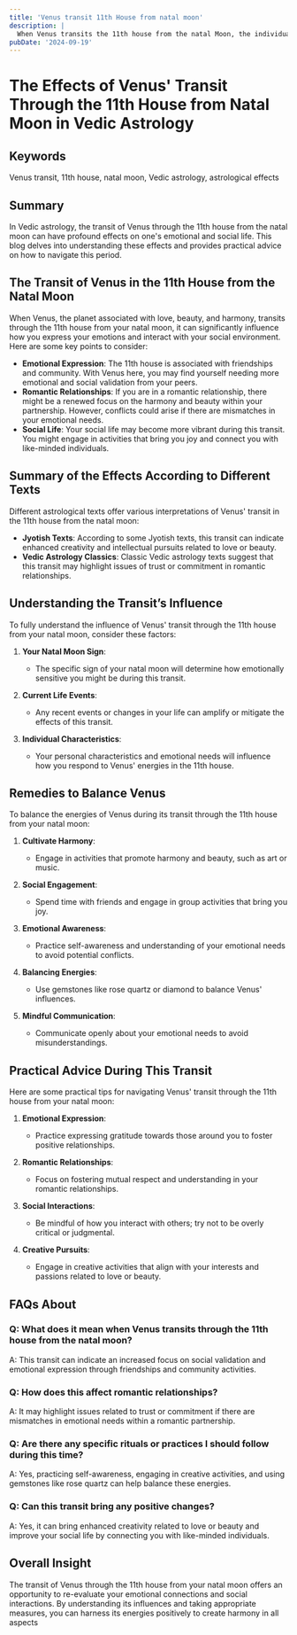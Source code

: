 ```yaml
---
title: 'Venus transit 11th House from natal moon'
description: |
  When Venus transits the 11th house from the natal Moon, the individual enjoys financial gains, social success, and general happiness. The period is marked by the fulfillment of desires, strong relationships, and the acquisition of wealth and material comforts.
pubDate: '2024-09-19'
---
```


# The Effects of Venus' Transit Through the 11th House from Natal Moon in Vedic Astrology

## Keywords
Venus transit, 11th house, natal moon, Vedic astrology, astrological effects

## Summary
In Vedic astrology, the transit of Venus through the 11th house from the natal moon can have profound effects on one's emotional and social life. This blog delves into understanding these effects and provides practical advice on how to navigate this period.

## The Transit of Venus in the 11th House from the Natal Moon

When Venus, the planet associated with love, beauty, and harmony, transits through the 11th house from your natal moon, it can significantly influence how you express your emotions and interact with your social environment. Here are some key points to consider:

- **Emotional Expression**: The 11th house is associated with friendships and community. With Venus here, you may find yourself needing more emotional and social validation from your peers.
- **Romantic Relationships**: If you are in a romantic relationship, there might be a renewed focus on the harmony and beauty within your partnership. However, conflicts could arise if there are mismatches in your emotional needs.
- **Social Life**: Your social life may become more vibrant during this transit. You might engage in activities that bring you joy and connect you with like-minded individuals.

## Summary of the Effects According to Different Texts

Different astrological texts offer various interpretations of Venus' transit in the 11th house from the natal moon:

- **Jyotish Texts**: According to some Jyotish texts, this transit can indicate enhanced creativity and intellectual pursuits related to love or beauty.
- **Vedic Astrology Classics**: Classic Vedic astrology texts suggest that this transit may highlight issues of trust or commitment in romantic relationships.

## Understanding the Transit’s Influence

To fully understand the influence of Venus' transit through the 11th house from your natal moon, consider these factors:

1. **Your Natal Moon Sign**:
   - The specific sign of your natal moon will determine how emotionally sensitive you might be during this transit.
   
2. **Current Life Events**:
   - Any recent events or changes in your life can amplify or mitigate the effects of this transit.

3. **Individual Characteristics**:
   - Your personal characteristics and emotional needs will influence how you respond to Venus' energies in the 11th house.

## Remedies to Balance Venus

To balance the energies of Venus during its transit through the 11th house from your natal moon:

1. **Cultivate Harmony**:
   - Engage in activities that promote harmony and beauty, such as art or music.

2. **Social Engagement**:
   - Spend time with friends and engage in group activities that bring you joy.

3. **Emotional Awareness**:
   - Practice self-awareness and understanding of your emotional needs to avoid potential conflicts.

4. **Balancing Energies**:
   - Use gemstones like rose quartz or diamond to balance Venus' influences.

5. **Mindful Communication**:
   - Communicate openly about your emotional needs to avoid misunderstandings.

## Practical Advice During This Transit

Here are some practical tips for navigating Venus' transit through the 11th house from your natal moon:

1. **Emotional Expression**:
   - Practice expressing gratitude towards those around you to foster positive relationships.
   
2. **Romantic Relationships**:
   - Focus on fostering mutual respect and understanding in your romantic relationships.
   
3. **Social Interactions**:
   - Be mindful of how you interact with others; try not to be overly critical or judgmental.
   
4. **Creative Pursuits**:
   - Engage in creative activities that align with your interests and passions related to love or beauty.

## FAQs About

### Q: What does it mean when Venus transits through the 11th house from the natal moon?
A: This transit can indicate an increased focus on social validation and emotional expression through friendships and community activities.

### Q: How does this affect romantic relationships?
A: It may highlight issues related to trust or commitment if there are mismatches in emotional needs within a romantic partnership.

### Q: Are there any specific rituals or practices I should follow during this time?
A: Yes, practicing self-awareness, engaging in creative activities, and using gemstones like rose quartz can help balance these energies.

### Q: Can this transit bring any positive changes?
A: Yes, it can bring enhanced creativity related to love or beauty and improve your social life by connecting you with like-minded individuals.

## Overall Insight

The transit of Venus through the 11th house from your natal moon offers an opportunity to re-evaluate your emotional connections and social interactions. By understanding its influences and taking appropriate measures, you can harness its energies positively to create harmony in all aspects